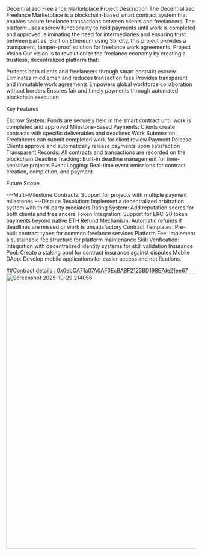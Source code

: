 Decentralized Freelance Marketplace
Project Description
The Decentralized Freelance Marketplace is a blockchain-based smart contract system that enables secure freelance transactions between clients and freelancers. The platform uses escrow functionality to hold payments until work is completed and approved, eliminating the need for intermediaries and ensuring trust between parties. Built on Ethereum using Solidity, this project provides a transparent, tamper-proof solution for freelance work agreements.
Project Vision
Our vision is to revolutionize the freelance economy by creating a trustless, decentralized platform that:

Protects both clients and freelancers through smart contract escrow
Eliminates middlemen and reduces transaction fees
Provides transparent and immutable work agreements
Empowers global workforce collaboration without borders
Ensures fair and timely payments through automated blockchain execution

Key Features

Escrow System: Funds are securely held in the smart contract until work is completed and approved
Milestone-Based Payments: Clients create contracts with specific deliverables and deadlines
Work Submission: Freelancers can submit completed work for client review
Payment Release: Clients approve and automatically release payments upon satisfaction
Transparent Records: All contracts and transactions are recorded on the blockchain
Deadline Tracking: Built-in deadline management for time-sensitive projects
Event Logging: Real-time event emissions for contract creation, completion, and payment

Future Scope

---Multi-Milestone Contracts: Support for projects with multiple payment milestones
---Dispute Resolution: Implement a decentralized arbitration system with third-party mediators
Rating System: Add reputation scores for both clients and freelancers
Token Integration: Support for ERC-20 token payments beyond native ETH
Refund Mechanism: Automatic refunds if deadlines are missed or work is unsatisfactory
Contract Templates: Pre-built contract types for common freelance services
Platform Fee: Implement a sustainable fee structure for platform maintenance
Skill Verification: Integration with decentralized identity systems for skill validation
Insurance Pool: Create a staking pool for contract insurance against disputes
Mobile DApp: Develop mobile applications for easier access and notifications.

##Contract details : 0x0ebCA71a07A0AF0EcBA8F2123BD198E7de21ee67
<img width="1901" height="731" alt="Screenshot 2025-10-29 214056" src="https://github.com/user-attachments/assets/f2fe6e2f-df75-4f34-8409-bdf796eefd32" />
